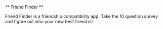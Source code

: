 ** Friend Finder **

Friend Finder is a friendship compatibility app.
Take the 10 question survey and figure out who your new best friend is!